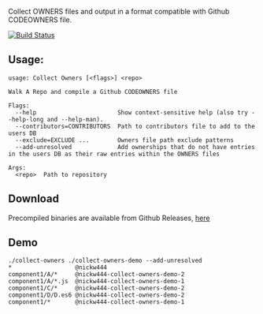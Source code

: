 Collect OWNERS files and output in a format compatible with Github CODEOWNERS file.

[![Build Status](https://travis-ci.org/nickw444/collect-owners.svg?branch=master)](https://travis-ci.org/nickw444/collect-owners)

## Usage:
```
usage: Collect Owners [<flags>] <repo>

Walk A Repo and compile a Github CODEOWNERS file

Flags:
  --help                       Show context-sensitive help (also try --help-long and --help-man).
  --contributors=CONTRIBUTORS  Path to contributors file to add to the users DB
  --exclude=EXCLUDE ...        Owners file path exclude patterns
  --add-unresolved             Add ownerships that do not have entries in the users DB as their raw entries within the OWNERS files

Args:
  <repo>  Path to repository
```

## Download

Precompiled binaries are available from Github Releases, [here](//github.com/nickw444/collect-owners/releases)


## Demo
```
./collect-owners ./collect-owners-demo --add-unresolved
*                  @nickw444
component1/A/*     @nickw444-collect-owners-demo-2
component1/A/*.js  @nickw444-collect-owners-demo-1
component1/C/*     @nickw444-collect-owners-demo-2
component1/D/D.es6 @nickw444-collect-owners-demo-2
component1/*       @nickw444-collect-owners-demo-1
```
